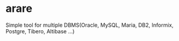 # arare
Simple tool for multiple DBMS(Oracle, MySQL, Maria, DB2, Informix, Postgre, Tibero, Altibase ...)
